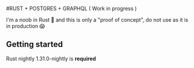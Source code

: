 #RUST + POSTGRES + GRAPHQL ( Work in progress )

I'm a noob in Rust 🤘 and this is only a "proof of concept", do not use as it is in production 😱

## Getting started

Rust nightly 1.31.0-nightly is **required**
